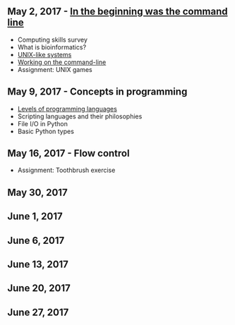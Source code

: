 ## May 2, 2017 - [In the beginning was the command line](http://cristal.inria.fr/~weis/info/commandline.html)
* Computing skills survey
* What is bioinformatics?
* [UNIX-like systems](https://en.wikipedia.org/wiki/Unix-like)
* [Working on the command-line](basicunixcommands.md)
* Assignment: UNIX games

## May 9, 2017 - Concepts in programming
* [Levels of programming languages](https://en.wikipedia.org/wiki/Low-level_programming_language)
* Scripting languages and their philosophies
* File I/O in Python
* Basic Python types


## May 16, 2017 - Flow control
* Assignment: Toothbrush exercise


## May 30, 2017   

## **June 1, 2017** 

## June 6, 2017 

## June 13, 2017

## June 20, 2017

## June 27, 2017
